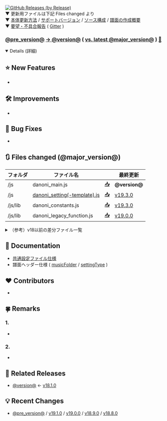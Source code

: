 <!--

MarkDown Template for Release
Created: 2021/02/01
Revised: ----/--/--

// 置換用文字列リスト
@version@ v19.3.0
@pre_version@ v19.2.0
@major_version@ v19

-->

[![GitHub Releases (by Release)](https://img.shields.io/github/downloads/cwtickle/danoniplus/@version@/total)](../../archive/@version@.zip)  
▼ 更新用ファイルは下記 Files changed より  
▼ [本体更新方法](../../wiki/HowToUpdate) / [サポートバージョン](../../security/policy) / [ソース構成](../../wiki/AboutSource) / [譜面の作成概要](../../wiki/HowtoMake)  
▼ [要望・不具合報告](../../blob/develop/.github/CONTRIBUTING.md) ( [Gitter](https://gitter.im/danonicw/community) )  

### [@pre_version@](../../releases/tag/@pre_version@) [-> @version@](../../compare/@pre_version@...@version@#files_bucket) ( [vs. latest @major_version@](../../compare/@version@...master#files_bucket) ) [📁](../../tree/@version@)

<details open>
<summary>Details (詳細)</summary>

<!-- 機能追加 -->
## ⭐ New Features
- 

<!-- 機能追加以外の改善内容 -->
## 🛠️ Improvements
- 

<!-- 不具合修正 -->
## 🐞 Bug Fixes
- 

<!-- 変更ファイル一覧 -->
## 🔃 Files changed (@major_version@)

|フォルダ|ファイル名||最終更新|
|----|----|----|----|
|/js|danoni_main.js|[:inbox_tray:](../../releases/download/v19.3.0/danoni_main.js)|**@version@**|
|/js|[danoni_setting(-template).js](../../compare/v19.2.0...v19.3.0#files_bucket)|[:inbox_tray:](../../releases/download/v19.3.0/danoni_setting-template.js)|[v19.3.0](../../releases/tag/v19.3.0)|
|/js/lib|danoni_constants.js|[:inbox_tray:](../../releases/download/v19.3.0/danoni_constants.js)|[v19.3.0](../../releases/tag/v19.3.0)|
|/js/lib|danoni_legacy_function.js|[:inbox_tray:](../../releases/download/v19.0.0/danoni_legacy_function.js)|[v19.0.0](../../releases/tag/v19.0.0)|

<details>
<summary>（参考）v18以前の差分ファイル一覧</summary>

|フォルダ|ファイル名||最終更新|
|----|----|----|----|
|/js/lib|danoni_localbinary.js|[:inbox_tray:](../../releases/download/v15.1.0/danoni_localbinary.js)|[v15.1.0](../../releases/tag/v15.1.0)|
|/css|danoni_main.css|[:inbox_tray:](../../releases/download/v18.5.0/danoni_main.css)|[v18.5.0](../../releases/tag/v18.5.0)|
|/img|aaShadow.svg<br>arrow.svg<br>arrowShadow.svg<br>borderline.svg<br>c.svg<br>cursor.svg<br>giko.svg<br>iyo.svg<br>monar.svg<br>morara.svg<br>onigiri.svg|[:inbox_tray:](../../releases/download/v15.1.0/img.zip)|[v15.1.0](../../releases/tag/v15.1.0)|
|/skin|danoni_skin_default.css<br>danoni_skin_light.css<br>danoni_skin_skyblue.css|[:inbox_tray:](../../releases/download/v14.1.0/danoni_skin_default.css)<br>[:inbox_tray:](../../releases/download/v14.1.0/danoni_skin_light.css)<br>[:inbox_tray:](../../releases/download/v14.1.0/danoni_skin_skyblue.css)|[v14.1.0](../../releases/tag/v14.1.0)|

</details>

<!-- 今回更新したWikiドキュメントへのリンク -->
## 📔 Documentation
- [共通設定ファイル仕様](../../wiki/dos_setting)
- 譜面ヘッダー仕様 ( [musicFolder](../../wiki/dos-h0013-musicFolder) / [settingType](../../wiki/dos-h0056-settingType) )

<!-- 今回の更新に貢献した方 -->
## ❤️ Contributors
- 

<!-- 今回の更新の補足事項 -->
## 🍀 Remarks
### 1. 
- 

### 2. 
- 

<!-- 関連更新情報 -->
## 🎣 Related Releases
- [@version@](../../releases/tag/@version@) <- [v18.1.0](../../releases/tag/v18.1.0)

<!-- 直近の更新 -->
## 💡 Recent Changes
- [@pre_version@](../../releases/tag/@pre_version@) / [v19.1.0](../../releases/tag/v19.1.0) / [v19.0.0](../../releases/tag/v19.0.0) / [v18.9.0](../../releases/tag/v18.9.0) / [v18.8.0](../../releases/tag/v18.8.0)
</details>